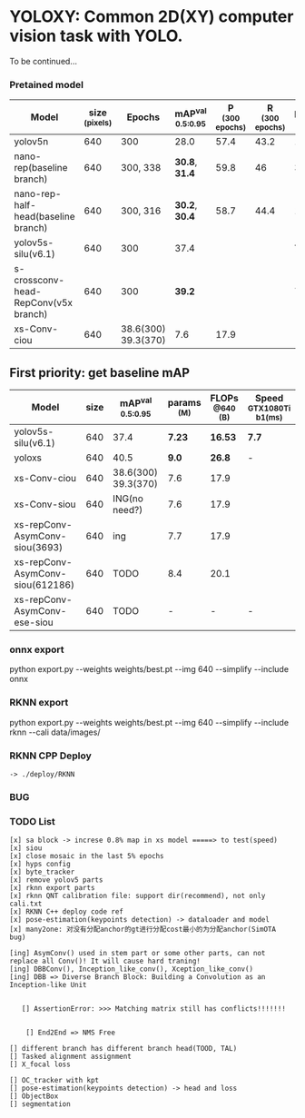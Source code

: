 # YOLOXY: Common 2D(XY) computer vision task with YOLO.
To be continued...


### Pretained model
|Model |size<br><sup>(pixels)|Epochs |mAP<sup>val<br>0.5:0.95 |P<br><sup>(300 epochs) |R<br><sup>(300 epochs)|params<br><sup>(M) |FLOPs<br><sup>@640 (B) | Speed<br><sup>GTX1080Ti b1(ms)
|---                    |---  |---    |---    |---    |---    |--- |--- |---
|yolov5n      			|640 |300 	|28.0   |57.4    |43.2  |1.9     |4.5 | 5.2
|nano-rep(baseline branch)      			|640 |300, 338  |**30.8**, **31.4**   | 59.8   |46    |3.05    |7.7 | 6.1
|nano-rep-half-head(baseline branch)     |640 |300, 316  |**30.2**, **30.4**   | 58.7   |44.4  |1.83    |4.4 | 6.0
|yolov5s-silu(v6.1) 	|640 | 300  |37.4 | | |**7.23** |**16.53** |**7.7** 
|s-crossconv-head-RepConv(v5x branch) 	|640 | 300| **39.2** | |    |7.9  |17.0	|9.6
|xs-Conv-ciou 								|640 |38.6(300) 39.3(370)    |7.6  |17.9	|


## First priority: get baseline mAP
|Model |size|mAP<sup>val<br>0.5:0.95 |params<br><sup>(M) |FLOPs<br><sup>@640 (B) | Speed<br><sup>GTX1080Ti b1(ms)
|---|---|---|---|---|---
|yolov5s-silu(v6.1) 						|640 |37.4 |**7.23** |**16.53** |**7.7** 
|yoloxs 									|640 |40.5 |**9.0** |**26.8** | - 
|xs-Conv-ciou 								|640 |38.6(300) 39.3(370)    |7.6  |17.9	|
|xs-Conv-siou 								|640 |ING(no need?)    | 7.6  |17.9	|
|xs-repConv-AsymConv-siou(3693) 			|640 |ing     | 7.7 |17.9	|
|xs-repConv-AsymConv-siou(612186) 			|640 |TODO    | 8.4 |20.1|
|xs-repConv-AsymConv-ese-siou 				|640 |TODO    | - |	- |- 



### onnx export
python export.py  --weights weights/best.pt --img 640 --simplify  --include onnx


### RKNN export
python export.py  --weights weights/best.pt --img 640 --simplify  --include rknn --cali data/images/


### RKNN CPP Deploy 
	-> ./deploy/RKNN


### BUG



### TODO List
	[x] sa block -> increse 0.8% map in xs model =====> to test(speed)
	[x] siou
	[x] close mosaic in the last 5% epochs
	[x] hyps config
	[x] byte_tracker 
	[x] remove yolov5 parts
	[x] rknn export parts
	[x] rknn QNT calibration file: support dir(recommend), not only cali.txt
	[x] RKNN C++ deploy code ref
	[x] pose-estimation(keypoints detection) -> dataloader and model
	[x] many2one: 对没有分配anchor的gt进行分配cost最小的为分配anchor(SimOTA bug)
	
	[ing] AsymConv() used in stem part or some other parts, can not replace all Conv()! It will cause hard traning!
	[ing] DBBConv(), Inception_like_conv(), Xception_like_conv() 
	[ing] DBB => Diverse Branch Block: Building a Convolution as an Inception-like Unit
        

       [] AssertionError: >>> Matching matrix still has conflicts!!!!!!!

        
    	[] End2End => NMS Free

	[] different branch has different branch head(TOOD, TAL)
	[] Tasked alignment assignment
	[] X_focal loss
 
	[] OC_tracker with kpt
	[] pose-estimation(keypoints detection) -> head and loss
	[] ObjectBox
	[] segmentation

